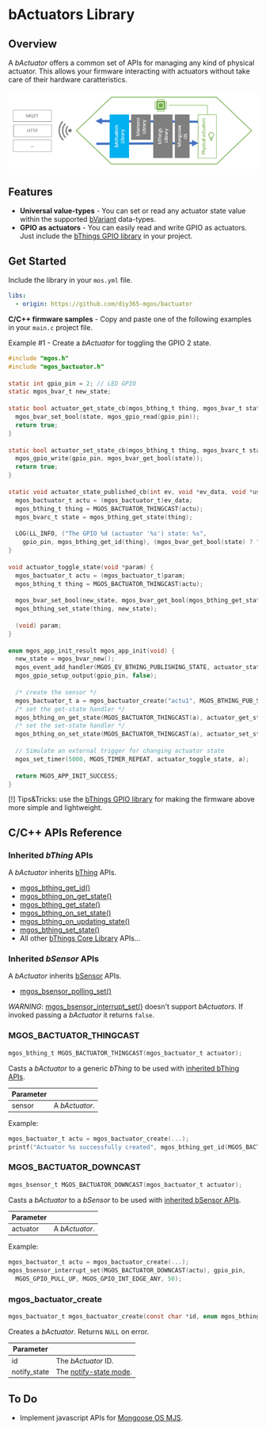 # bActuators Library
## Overview
A *bActuator* offers a common set of APIs for managing any kind of physical actuator. This allows your firmware interacting with actuators without take care of their hardware caratteristics.

![bActuator blocks diagram](docs/bactuator_blocks_diagram.png)
## Features
- **Universal value-types** - You can set or read any actuator state value within the supported [bVariant](https://github.com/diy365-mgos/bvar) data-types.
- **GPIO as actuators** - You can easily read and write GPIO as actuators. Just include the [bThings GPIO library](https://github.com/diy365-mgos/bthing-gpio) in your project.
## Get Started
Include the library in your `mos.yml` file.
```yaml
libs:
  - origin: https://github.com/diy365-mgos/bactuator
```
**C/C++ firmware samples** - Copy and paste one of the following examples in your `main.c` project file.

Example #1 - Create a *bActuator* for toggling the GPIO 2 state.
```c
#include "mgos.h"
#include "mgos_bactuator.h"

static int gpio_pin = 2; // LED GPIO
static mgos_bvar_t new_state;

static bool actuator_get_state_cb(mgos_bthing_t thing, mgos_bvar_t state, void *userdata) {
  mgos_bvar_set_bool(state, mgos_gpio_read(gpio_pin));
  return true;
}

static bool actuator_set_state_cb(mgos_bthing_t thing, mgos_bvarc_t state, void *userdata) {
  mgos_gpio_write(gpio_pin, mgos_bvar_get_bool(state));
  return true;
}

static void actuator_state_published_cb(int ev, void *ev_data, void *userdata) {
  mgos_bactuator_t actu = (mgos_bactuator_t)ev_data;
  mgos_bthing_t thing = MGOS_BACTUATOR_THINGCAST(actu);
  mgos_bvarc_t state = mgos_bthing_get_state(thing);

  LOG(LL_INFO, ("The GPIO %d (actuator '%s') state: %s",
    gpio_pin, mgos_bthing_get_id(thing), (mgos_bvar_get_bool(state) ? "TRUE" : "FALSE")));
}

void actuator_toggle_state(void *param) {
  mgos_bactuator_t actu = (mgos_bactuator_t)param;
  mgos_bthing_t thing = MGOS_BACTUATOR_THINGCAST(actu);

  mgos_bvar_set_bool(new_state, mgos_bvar_get_bool(mgos_bthing_get_state(thing)) ? false : true);
  mgos_bthing_set_state(thing, new_state);

  (void) param;
}

enum mgos_app_init_result mgos_app_init(void) {
  new_state = mgos_bvar_new();
  mgos_event_add_handler(MGOS_EV_BTHING_PUBLISHING_STATE, actuator_state_published_cb, NULL);
  mgos_gpio_setup_output(gpio_pin, false);

  /* create the sensor */
  mgos_bactuator_t a = mgos_bactuator_create("actu1", MGOS_BTHING_PUB_STATE_MODE_CHANGED);
  /* set the get-state handler */
  mgos_bthing_on_get_state(MGOS_BACTUATOR_THINGCAST(a), actuator_get_state_cb, NULL);
  /* set the set-state handler */
  mgos_bthing_on_set_state(MGOS_BACTUATOR_THINGCAST(a), actuator_set_state_cb, NULL);

  // Simulate an external trigger for changing actuator state
  mgos_set_timer(5000, MGOS_TIMER_REPEAT, actuator_toggle_state, a);
  
  return MGOS_APP_INIT_SUCCESS;
}
```
[!] Tips&Tricks: use the [bThings GPIO library](https://github.com/diy365-mgos/bthing-gpio) for making the firmware above more simple and lightweight.
## C/C++ APIs Reference
### Inherited *bThing* APIs
A *bActuator* inherits [bThing](https://github.com/diy365-mgos/bthing) APIs.
- [mgos_bthing_get_id()](https://github.com/diy365-mgos/bthing#mgos_bthing_get_id)
- [mgos_bthing_on_get_state()](https://github.com/diy365-mgos/bthing#mgos_bthing_on_get_state)
- [mgos_bthing_get_state()](https://github.com/diy365-mgos/bthing#mgos_bthing_get_state)
- [mgos_bthing_on_set_state()](https://github.com/diy365-mgos/bthing#mgos_bthing_on_set_state)
- [mgos_bthing_on_updating_state()](https://github.com/diy365-mgos/bthing#mgos_bthing_on_updating_state)
- [mgos_bthing_set_state()](https://github.com/diy365-mgos/bthing#mgos_bthing_set_state)
- All other [bThings Core Library](https://github.com/diy365-mgos/bthing) APIs...
### Inherited *bSensor* APIs
A *bActuator* inherits [bSensor](https://github.com/diy365-mgos/bsensor) APIs.
- [mgos_bsensor_polling_set()](https://github.com/diy365-mgos/bsensor#mgos_bsensor_polling_set)

*WARNING*: [mgos_bsensor_interrupt_set()](https://github.com/diy365-mgos/bsensor#mgos_bsensor_interrupt_set) doesn't support *bActuators*. If invoked passing a *bActuator* it returns `false`.
### MGOS_BACTUATOR_THINGCAST
```c
mgos_bthing_t MGOS_BACTUATOR_THINGCAST(mgos_bactuator_t actuator);
```
Casts a *bActuator* to a generic *bThing* to be used with [inherited bThing APIs](#inherited-bthing-apis).

|Parameter||
|--|--|
|sensor|A *bActuator*.|

Example:
```c
mgos_bactuator_t actu = mgos_bactuator_create(...);
printf("Actuator %s successfully created", mgos_bthing_get_id(MGOS_BACTUATOR_THINGCAST(actu)));
```
### MGOS_BACTUATOR_DOWNCAST
```c
mgos_bsensor_t MGOS_BACTUATOR_DOWNCAST(mgos_bactuator_t actuator);
```
Casts a *bActuator* to a *bSensor* to be used with [inherited bSensor APIs](#inherited-bsensor-apis).

|Parameter||
|--|--|
|actuator|A *bActuator*.|

Example:
```c
mgos_bactuator_t actu = mgos_bactuator_create(...);
mgos_bsensor_interrupt_set(MGOS_BACTUATOR_DOWNCAST(actu), gpio_pin,
  MGOS_GPIO_PULL_UP, MGOS_GPIO_INT_EDGE_ANY, 50);
```
### mgos_bactuator_create
```c
mgos_bactuator_t mgos_bactuator_create(const char *id, enum mgos_bthing_notify_state notify_state);
```
Creates a *bActuator*. Returns `NULL` on error.

|Parameter||
|--|--|
|id|The *bActuator* ID.|
|notify_state|The [notify-state mode](https://github.com/diy365-mgos/bthing#enum-mgos_bthing_notify_state).|
## To Do
- Implement javascript APIs for [Mongoose OS MJS](https://github.com/mongoose-os-libs/mjs).